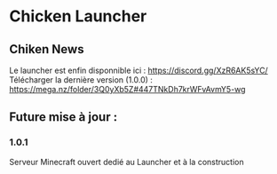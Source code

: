 # Chicken Launcher

## Chiken News

Le launcher est enfin disponnible ici : https://discord.gg/XzR6AK5sYC/
Télécharger la dernière version (1.0.0) : https://mega.nz/folder/3Q0yXb5Z#447TNkDh7krWFvAvmY5-wg

## Future mise à jour :

### 1.0.1

Serveur Minecraft ouvert dedié au Launcher et à la construction
